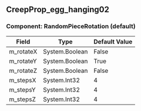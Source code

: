 ## CreepProp_egg_hanging02

### Component: RandomPieceRotation (default)

|Field|Type|Default Value|
|-----|----|-------------|
|m_rotateX|System.Boolean|False|
|m_rotateY|System.Boolean|True|
|m_rotateZ|System.Boolean|False|
|m_stepsX|System.Int32|4|
|m_stepsY|System.Int32|4|
|m_stepsZ|System.Int32|4|

